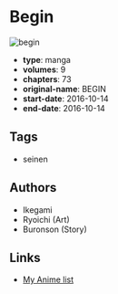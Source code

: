 # Begin

![begin](https://cdn.myanimelist.net/images/manga/1/199335.jpg)

-   **type**: manga
-   **volumes**: 9
-   **chapters**: 73
-   **original-name**: BEGIN
-   **start-date**: 2016-10-14
-   **end-date**: 2016-10-14

## Tags

-   seinen

## Authors

-   Ikegami
-   Ryoichi (Art)
-   Buronson (Story)

## Links

-   [My Anime list](https://myanimelist.net/manga/102279/Begin)
